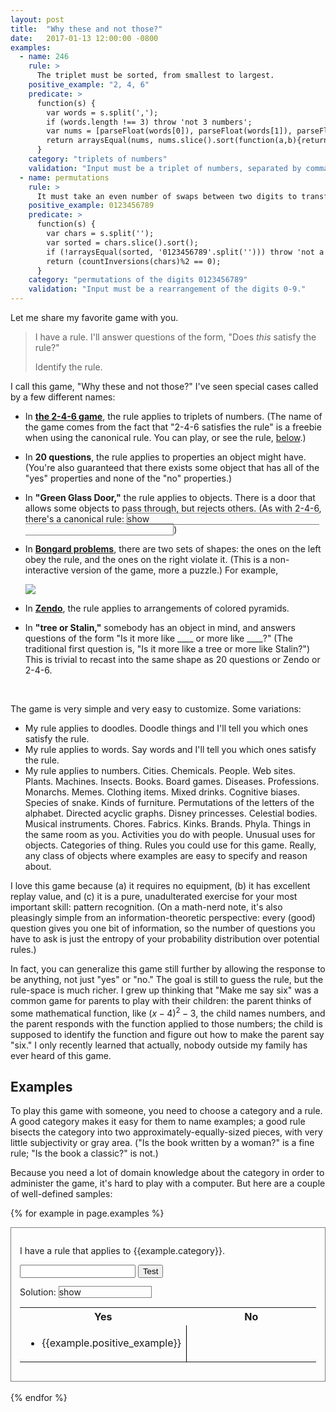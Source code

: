```yaml
---
layout: post
title:  "Why these and not those?"
date:   2017-01-13 12:00:00 -0800
examples:
  - name: 246
    rule: >
      The triplet must be sorted, from smallest to largest.
    positive_example: "2, 4, 6"
    predicate: >
      function(s) {
        var words = s.split(',');
        if (words.length !== 3) throw 'not 3 numbers';
        var nums = [parseFloat(words[0]), parseFloat(words[1]), parseFloat(words[2])];
        return arraysEqual(nums, nums.slice().sort(function(a,b){return a - b}));
      }
    category: "triplets of numbers"
    validation: "Input must be a triplet of numbers, separated by commas."
  - name: permutations
    rule: >
      It must take an even number of swaps between two digits to transform the input into 0123456789.
    positive_example: 0123456789
    predicate: >
      function(s) {
        var chars = s.split('');
        var sorted = chars.slice().sort();
        if (!arraysEqual(sorted, '0123456789'.split(''))) throw 'not a permutation';
        return (countInversions(chars)%2 == 0);
      }
    category: "permutations of the digits 0123456789"
    validation: "Input must be a rearrangement of the digits 0-9."
---
```


Let me share my favorite game with you.

> I have a rule. I'll answer questions of the form, "Does _this_ satisfy the rule?"
>
> Identify the rule.

I call this game, "Why these and not those?" I've seen special cases called by a few different names:

* In **[the 2-4-6 game](https://en.wikipedia.org/wiki/Bongard_problem)**, the rule applies to triplets of numbers.
    (The name of the game comes from the fact that "2-4-6 satisfies the rule" is a freebie when using the canonical rule. You can play, or see the rule, [below](#game-246).)

* In **20 questions**, the rule applies to properties an object might have. (You're also guaranteed that there exists some object that has all of the "yes" properties and none of the "no" properties.)

* In **"Green Glass Door,"** the rule applies to objects. There is a door that allows some objects to pass through, but rejects others.
    (As with 2-4-6, there's a canonical rule:
    <span style="border: 1px solid gray">
      <a onclick="
        if (this.innerHTML=='show') {
          this.innerHTML='hide';
          $('#ggd-rule').css('color','rgba(0,0,0,1)')
        } else {
          this.innerHTML='show';
          $('#ggd-rule').css('color','rgba(0,0,0,0)')
        }">show</a>
      <span id="ggd-rule" style="color: rgba(0,0,0,0)">the object must be spelled with a double letter (e.g. "green," "glass," "door")</span>
    </span>)

* In **[Bongard problems](https://en.wikipedia.org/wiki/Bongard_problem)**, there are two sets of shapes: the ones on the left obey the rule, and the ones on the right violate it. (This is a non-interactive version of the game, more a puzzle.) For example,

    <img src="https://upload.wikimedia.org/wikipedia/commons/e/e9/Bongard_problem_convex_polygons.svg" style="max-width:30em" />

* In **[Zendo](https://en.wikipedia.org/wiki/Zendo_(game))**, the rule applies to arrangements of colored pyramids.

* In **"tree or Stalin,"** somebody has an object in mind, and answers questions of the form "Is it more like \_\_\_\_ or more like \_\_\_\_?" (The traditional first question is, "Is it more like a tree or more like Stalin?") This is trivial to recast into the same shape as 20 questions or Zendo or 2-4-6.

<br/>

The game is very simple and very easy to customize. Some variations:

* My rule applies to doodles. Doodle things and I'll tell you which ones satisfy the rule.
* My rule applies to words. Say words and I'll tell you which ones satisfy the rule.
* My rule applies to numbers. Cities. Chemicals. People. Web sites. Plants. Machines. Insects. Books. Board games. Diseases. Professions. Monarchs. Memes. Clothing items. Mixed drinks. Cognitive biases. Species of snake. Kinds of furniture. Permutations of the letters of the alphabet. Directed acyclic graphs. Disney princesses. Celestial bodies. Musical instruments. Chores. Fabrics. Kinks. Brands. Phyla. Things in the same room as you. Activities you do with people. Unusual uses for objects. Categories of thing. Rules you could use for this game. Really, any class of objects where examples are easy to specify and reason about.


I love this game because (a) it requires no equipment, (b) it has excellent replay value, and (c) it is a pure, unadulterated exercise for your most important skill: pattern recognition. (On a math-nerd note, it's also pleasingly simple from an information-theoretic perspective: every (good) question gives you one bit of information, so the number of questions you have to ask is just the entropy of your probability distribution over potential rules.)

In fact, you can generalize this game still further by allowing the response to be anything, not just "yes" or "no." The goal is still to guess the rule, but the rule-space is much richer. I grew up thinking that "Make me say six" was a common game for parents to play with their children: the parent thinks of some mathematical function, like $(x-4)^2-3$, the child names numbers, and the parent responds with the function applied to those numbers; the child is supposed to identify the function and figure out how to make the parent say "six." I only recently learned that actually, nobody outside my family has ever heard of this game.


Examples
--------

To play this game with someone, you need to choose a category and a rule. A good category makes it easy for them to name examples; a good rule bisects the category into two approximately-equally-sized pieces, with very little subjectivity or gray area. ("Is the book written by a woman?" is a fine rule; "Is the book a classic?" is not.)

Because you need a lot of domain knowledge about the category in order to administer the game, it's hard to play with a computer. But here are a couple of well-defined samples:

<script>
function countInversions(array){
  // Note: this uses a variant of merge sort
  //input handlers
  if (array === undefined) throw new Error("Array must be defined to count inversions");
  if (array.length === 0 || array.length === 1) return 0;
  var tally = 0; // count for inversions
  sort(array); // merge sort the array and increment tally when there are crossovers
  return tally;
  function sort(arr) {
    if (arr.length === 1) return arr;
    var right = arr.splice(Math.floor(arr.length/2), arr.length - 1);
    return merge(sort(arr), sort(right));
  }
  function merge(left, right){
    var merged = [];
    var l = 0, r = 0;
    var multiplier = 0;
    while (l < left.length || r < right.length){
      if (l === left.length){
        merged.push(right[r]);
        r++;
      } else if (r === right.length){
        merged.push(left[l]);
        l++;
        tally += multiplier;
      } else if (left[l] < right[r]) {
        merged.push(left[l]);
        tally += multiplier;
        l++;
      } else {
        merged.push(right[r]);
        r++;
        multiplier++;
      }
    }
    return merged;
  }
}
function arraysEqual(a, b) {
  if (a === b) return true;
  if (a == null || b == null) return false;
  if (a.length != b.length) return false;

  // If you don't care about the order of the elements inside
  // the array, you should sort both arrays here.

  for (var i = 0; i < a.length; ++i) {
    if (a[i] !== b[i]) return false;
  }
  return true;
}
function runGuess($game, test) {
  $game.find('.validation').hide();
  var $input = $game.find('.input');
  var input = $input.val(); $input.val('');
  $input.focus();
  try {
    console.log('hi');
    var $examples = $game.find(test(input) ? '.positive-examples' : '.negative-examples');
    $examples.append($('<li>'+input+'</li>'));
  } catch (e) {
    $game.find('.validation').show();
  }
}
</script>

{% for example in page.examples %}
<div class="game" id="game-{{example.name}}" style="border: 1px solid gray; padding: 1em">
<p>I have a rule that applies to {{example.category}}.</p>

<input class="input" onkeydown="if (event.keyCode==13) { runGuess($('#game-{{example.name}}'), {{example.predicate}});}"/>
<button onclick="runGuess($('#game-{{example.name}}'), {{example.predicate}});">Test</button>
<span class="validation" style="color:red; display:none">{{example.validation}}</span><br/>

Solution: <span style="border: 1px solid gray">
  <a onclick="
    if (this.innerHTML=='show') {
      this.innerHTML='hide';
      $('#{{example.name}}-rule').css('color','rgba(0,0,0,1)')
    } else {
      this.innerHTML='show';
      $('#{{example.name}}-rule').css('color','rgba(0,0,0,0)')
    }">show</a>
  <span id="{{example.name}}-rule" style="color: rgba(0,0,0,0)">{{example.rule}}</span></span>
<table style="width:100%">
  <tr><th>Yes</th><th>No</th></tr>
  <tr>
    <td style="width: 50%; border-right: 1px solid black"><ul class="positive-examples"><li>{{example.positive_example}}</li></ul></td>
    <td style="width: 50%"><ul class="negative-examples"></ul></td>
  </tr>
</table>
</div><br />
{% endfor %}
